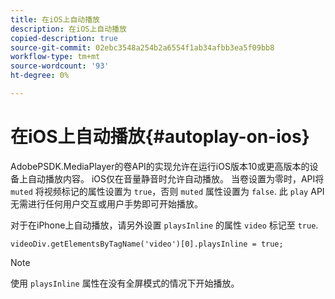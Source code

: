```yaml
---
title: 在iOS上自动播放
description: 在iOS上自动播放
copied-description: true
source-git-commit: 02ebc3548a254b2a6554f1ab34afbb3ea5f09bb8
workflow-type: tm+mt
source-wordcount: '93'
ht-degree: 0%

---
```


# 在iOS上自动播放{#autoplay-on-ios}

AdobePSDK.MediaPlayer的卷API的实现允许在运行iOS版本10或更高版本的设备上自动播放内容。 iOS仅在音量静音时允许自动播放。 当卷设置为零时，API将 `muted` 将视频标记的属性设置为 `true`，否则 `muted` 属性设置为 `false`. 此 `play` API无需进行任何用户交互或用户手势即可开始播放。

对于在iPhone上自动播放，请另外设置 `playsInline` 的属性 `video` 标记至 `true`.

```
videoDiv.getElementsByTagName('video')[0].playsInline = true;
```

>[!NOTE]
>
>使用 `playsInline` 属性在没有全屏模式的情况下开始播放。
